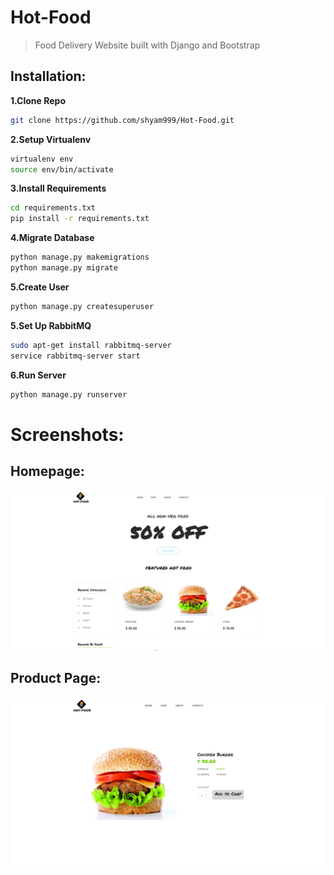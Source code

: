 # Hot-Food
> Food Delivery Website built with Django and Bootstrap
## Installation:

**1.Clone Repo**
```sh
git clone https://github.com/shyam999/Hot-Food.git
```
**2.Setup Virtualenv**
```sh
virtualenv env
source env/bin/activate
```
**3.Install Requirements**
```sh
cd requirements.txt
pip install -r requirements.txt
```
**4.Migrate Database**
```sh
python manage.py makemigrations
python manage.py migrate
```
**5.Create User**
```sh
python manage.py createsuperuser
```
**5.Set Up RabbitMQ**
```sh
sudo apt-get install rabbitmq-server
service rabbitmq-server start
```
**6.Run Server**
```sh
python manage.py runserver
```
# Screenshots:
## Homepage:
![](screenshot/home.png)
## Product Page:
![](screenshot/product.png)
